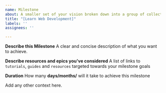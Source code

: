 ```yaml
---
name: Milestone
about: A smaller set of your vision broken down into a group of collective goals
title: "[Learn Web Development]"
labels: ''
assignees: ''

---
```


**Describe this Milestone**
A clear and concise description of what you want to achieve.

**Describe resources and epics you've considered**
A list of links to `tutorials`, `guides` and `resources` targeted towards your milestone goals


**Duration**
How many **days/months/** will it take to achieve this milestone

Add any other context here.
